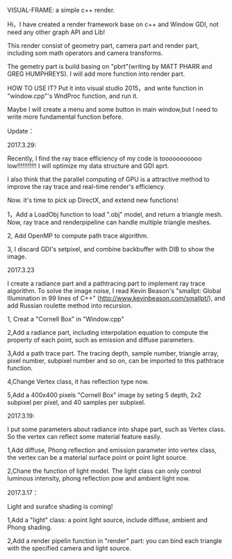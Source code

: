 VISUAL-FRAME: a simple c++ render.


Hi，I have created a render framework base on c++ and Window GDI, not need any other graph API and Lib!


This render consist of geometry part, camera part and render part, including som math operators and camera transforms.

The gemetry part is build basing on "pbrt"(writing by MATT PHARR and GREG HUMPHREYS). I will add more function into render part.


HOW TO USE IT?  Put it into visual studio 2015，and write function in "window.cpp"'s WndProc function, and run it.

Maybe I will create a menu and some button in main window,but I need to write more fundamental function before.


Update：

2017.3.29:

Recently, I find the ray trace efficiency of my code is tooooooooooo low!!!!!!!!!!! I will optimize my data structure and GDI aprt.

I also think that the parallel computing of GPU is a attractive method to improve the  ray trace and real-time render's efficiency.

Now. it's time to pick up DirectX, and extend new functions!


1，Add a LoadObj function to load ".obj" model, and return a triangle mesh. Now, ray trace and renderpipeline can  handle multiple triangle meshes.

2, Add OpenMP to compute path trace algorithm.

3, I discard GDI's setpixel, and combine backbuffer with DIB to show the image.
 

2017.3.23

I create a radiance part and a pathtracing part to  implement ray trace algorithm. To solve the image noise, I read Kevin Beason's "smallpt: Global Illumination in 99 lines of C++" (http://www.kevinbeason.com/smallpt/), and add Russian roulette method into recursion.

1, Creat a "Cornell Box" in "Window.cpp"

2,Add a radiance part, including interpolation equation to compute the property of each point, such as emission and diffuse parameters.

3,Add a path trace part. The tracing depth, sample number, triangle array, pixel number, subpixel number and so on, can be imported to
this pathtrace function.

4,Change Vertex class, it has reflection type now.

5,Add a 400x400 pixels "Cornell Box" image by seting 5 depth, 2x2 subpixel per pixel, and 40 samples per subpixel. 



2017.3.19:

I put some parameters about radiance into shape part, such as Vertex class. So the vertex can reflect some material feature easily.

1,Add diffuse, Phong reflection and emission parameter into vertex class, the vertex can be a material surface point or point light source.

2,Chane the function of light model. The light class can only control luminous intensity, phong reflection pow and ambient light now.



2017.3.17：

Light and surafce shading is coming!

1,Add a "light" class: a point light source, include diffuse, ambient and Phong shading.

2,Add a render pipelin function in "render" part: you can bind each triangle with the specified camera and light source.


